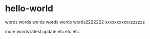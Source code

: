 # hello-world
words
words
words
words
words
words2222222
xxxxxxxxxxxzzzzzz



more words latest update etc etc etc
